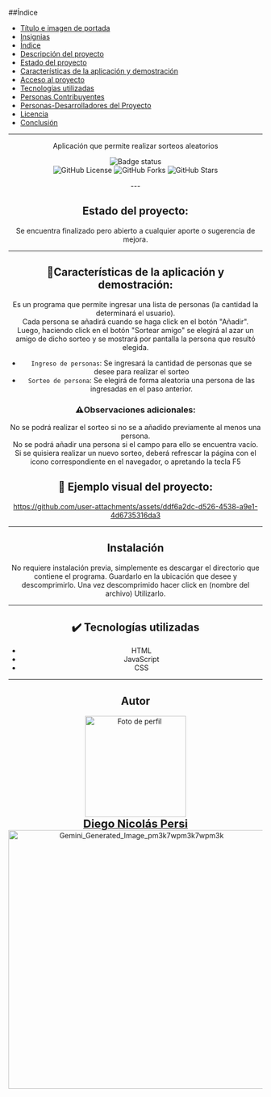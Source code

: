 ##Índice
- [Título e imagen de portada](#Título-e-imagen-de-portada)
- [Insignias](#insignias)
- [Índice](#índice)
- [Descripción del proyecto](#descripción-del-proyecto)
- [Estado del proyecto](#Estado-del-proyecto)
- [Características de la aplicación y demostración](#Características-de-la-aplicación-y-demostración)
- [Acceso al proyecto](#acceso-proyecto)
- [Tecnologías utilizadas](#tecnologías-utilizadas)
- [Personas Contribuyentes](#personas-contribuyentes)
- [Personas-Desarrolladores del Proyecto](#personas-desarrolladores)
- [Licencia](#licencia)
- [Conclusión](#conclusión)

---  
<div align="center">
  <p>
    Aplicación que permite realizar sorteos aleatorios
  </p>  
  
  ![Badge status](https://img.shields.io/badge/STATUS-FINALIZADO-blue)  
  ![GitHub License](https://img.shields.io/github/license/Kavorlaya/amigo-secreto)
  ![GitHub Forks](https://img.shields.io/github/forks/Kavorlaya/amigo-secreto)
  ![GitHub Stars](https://img.shields.io/github/stars/Kavorlaya/amigo-secreto)
</div>


<div align="center">  
---

## Estado del proyecto:
Se encuentra finalizado pero abierto a cualquier aporte o sugerencia de mejora.

---

## :hammer:Características de la aplicación y demostración:  

Es un programa que permite ingresar una lista de personas (la cantidad la determinará el usuario).  
Cada persona se añadirá cuando se haga click en el botón "Añadir".  
Luego, haciendo click en el botón "Sortear amigo" se elegirá al azar un amigo de dicho sorteo y se mostrará por pantalla la persona que resultó elegida.  

- `Ingreso de personas`: Se ingresará la cantidad de personas que se desee para realizar el sorteo
- `Sorteo de persona`: Se elegirá de forma aleatoria una persona de las ingresadas en el paso anterior.

### :warning:Observaciones adicionales:  
No se podrá realizar el sorteo si no se a añadido previamente al menos una persona.  
No se podrá añadir una persona si el campo para ello se encuentra vacío.  
Si se quisiera realizar un nuevo sorteo, deberá refrescar la página con el icono correspondiente en el navegador, o apretando la tecla F5

## :movie_camera: Ejemplo visual del proyecto:  
https://github.com/user-attachments/assets/ddf6a2dc-d526-4538-a9e1-4d6735316da3


---

## Instalación
No requiere instalación previa, simplemente es descargar el directorio que contiene el programa.
Guardarlo en la ubicación que desee y descomprimirlo.
Una vez descomprimido hacer click en (nombre del archivo)
Utilizarlo.

---  
## :heavy_check_mark: Tecnologías utilizadas  
- HTML
- JavaScript
- CSS

---  
## Autor  
<div align="center">
  <a href="https://github.com/Kavorlaya">
    <img src="https://github.com/Kavorlaya.png" width="200" alt="Foto de perfil" />
    <br />
    <span style="font-size:22px;"><b>Diego Nicolás Persi</b></span>
  </a>
</div>


  <img align="center" width="512" height="512" alt="Gemini_Generated_Image_pm3k7wpm3k7wpm3k" src="https://github.com/user-attachments/assets/08c187c3-3105-4acc-8d5b-a3a548b819e6" />
</div>



